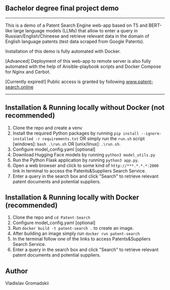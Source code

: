 ## Bachelor degree final project demo
----------------------
This is a demo of a Patent Search Engine web-app based on T5 and BERT-like large language models (LLMs) that allow to enter a query in Russian/English/Chineese and retrieve relevant data in the domain of English language patents (test data scraped from Google Patents).

Installation of this demo is fully automated with Docker. 

[Advanced] Deployment of this web-app to remote server is also fully automated with the help of Ansible-playbook scripts and Docker Compose for Nginx and Cerbot.

[Currently expired!] Public access is granted by following www.patent-search.online

----------------------

Installation & Running locally without Docker (not recommended)
-------------
1. Clone the repo and create a venv
1. Install the required Python packages by running `pip install --ignore-installed -r requirements.txt` OR simply run the `run.sh` script [windows]: `bash .\run.sh` OR [unix/linux]: `.\run.sh`.
2. Configure model_config.yaml [optional]
3. Download Hugging Face models by running `python3 model_utils.py`
4. Run the Python Flask application by running `python3 app.py`.
5. Open a web browser and click to some kind of `http://***.*.*.*:2000` link in terminal to access the Patents&Suppliers Search Service.
6. Enter a query in the search box and click "Search" to retrieve relevant patent documents and potential suppliers.


Installation & Running locally with Docker (recommended)
-----
1. Clone the repo and `cd Patent-Search`
2. Configure model_config.yaml [optional]
3. Run `docker build -t patent-search .` to create an image.
4. After building an image simply run `docker run patent-search`
5. In the terminal follow one of the links to access Patents&Suppliers Search Service.
6. Enter a query in the search box and click "Search" to retrieve relevant patent documents and potential suppliers.

Author
------
Vladislav Gromadskii

 
